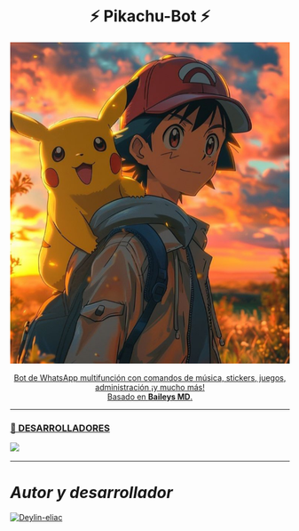 <h1 align="center">⚡ Pikachu-Bot ⚡</h1>
<p align="center">


<a aria-label="Chat on WhatsApp" href="https://wa.me/50433191934"><img alt="Chat on WhatsApp" src="src/catalogo.jpg" />


</p><p align="center">
  Bot de WhatsApp multifunción con comandos de música, stickers, juegos, administración ¡y mucho más!<br>
  Basado en <b>Baileys MD</b>.
</p>

---

### 🌟 DESARROLLADORES
<a href="https://github.com/deylin-eliac/Pikachu-bot/graphs/contributors">
<img src="https://contrib.rocks/image?repo=deylin-eliac/Pikachu-bot" /> 
</a>

---

# *Autor y desarrollador*


<a href="https://github.com/deylin-eliac">
  <img src="https://github.com/deylin-eliac.png" width="130" height="130" alt="Deylin-eliac"/>
</a>

